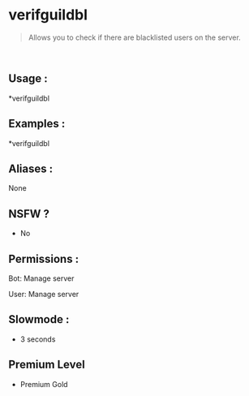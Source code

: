 # verifguildbl

> Allows you to check if there are blacklisted users on the server.

<br>

## Usage :

*verifguildbl

## Examples :

*verifguildbl

## Aliases :

None

## NSFW ?

- No

## Permissions :

Bot: Manage server
<br>

User: Manage server

## Slowmode :

- 3 seconds

## Premium Level

- Premium Gold